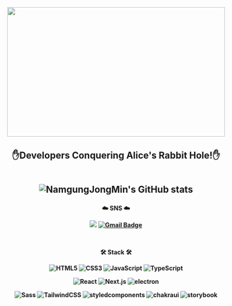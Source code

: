 <img width="100%" height="300px" src="https://private-user-images.githubusercontent.com/100336573/385580042-fa826dff-b19d-4338-8d35-1744135581ac.gif?jwt=eyJhbGciOiJIUzI1NiIsInR5cCI6IkpXVCJ9.eyJpc3MiOiJnaXRodWIuY29tIiwiYXVkIjoicmF3LmdpdGh1YnVzZXJjb250ZW50LmNvbSIsImtleSI6ImtleTUiLCJleHAiOjE3MzE0NzQyNzEsIm5iZiI6MTczMTQ3Mzk3MSwicGF0aCI6Ii8xMDAzMzY1NzMvMzg1NTgwMDQyLWZhODI2ZGZmLWIxOWQtNDMzOC04ZDM1LTE3NDQxMzU1ODFhYy5naWY_WC1BbXotQWxnb3JpdGhtPUFXUzQtSE1BQy1TSEEyNTYmWC1BbXotQ3JlZGVudGlhbD1BS0lBVkNPRFlMU0E1M1BRSzRaQSUyRjIwMjQxMTEzJTJGdXMtZWFzdC0xJTJGczMlMkZhd3M0X3JlcXVlc3QmWC1BbXotRGF0ZT0yMDI0MTExM1QwNDU5MzFaJlgtQW16LUV4cGlyZXM9MzAwJlgtQW16LVNpZ25hdHVyZT00NDQ1MDg0YmExMDgzNGM3M2IwNGNiYWY1M2MwZjYxZTI0YmRlYzY2YTcwMDdmYzRhMGFiZmFiZWRjNTkxMmVhJlgtQW16LVNpZ25lZEhlYWRlcnM9aG9zdCJ9.RjrDbvK95lHs2IcjKMKCU18V1Tw5mCWw4sRg-gy28VM"/>
<h2 align="center">
✋Developers Conquering Alice's Rabbit Hole!✋

<br>
<br>

![NamgungJongMin's GitHub stats](https://github-readme-stats.vercel.app/api?username=NamgungJongMin)

<h4 align="center">
  
:cloud: SNS :cloud: 
<br>

<a href="https://namgungjongmin.github.io/" target="_blank"><img src="https://img.shields.io/badge/Blog-white.svg?logo=github&logoColor=black&style=flat&link=https://namgungjongmin.github.io/"/></a>
[![Gmail Badge](https://img.shields.io/badge/Gmail-D14836?style=flat&logo=Gmail&logoColor=white)](mailto:jmnamgung@gmail.com)

<br>

<p align="center">
🛠 Stack 🛠

![HTML5](https://img.shields.io/badge/HTML5-E34F26.svg?&style=for-the-badge&logo=HTML5&logoColor=white)
![CSS3](https://img.shields.io/badge/CSS3-1572B6.svg?&style=for-the-badge&logo=CSS3&logoColor=white)
![JavaScript](https://img.shields.io/badge/JavaScript-F7DF1E.svg?&style=for-the-badge&logo=JavaScript&logoColor=white)
![TypeScript](https://img.shields.io/badge/TypeScript-3178C6.svg?&style=for-the-badge&logo=TypeScript&logoColor=white)

![React](https://img.shields.io/badge/React-61DAFB.svg?&style=for-the-badge&logo=React&logoColor=white)
![Next.js](https://img.shields.io/badge/next.js-000000.svg?&style=for-the-badge&logo=Next.js&logoColor=white)
![electron](https://img.shields.io/badge/electron-47848F.svg?&style=for-the-badge&logo=electron&logoColor=white)

![Sass](https://img.shields.io/badge/sass-CC6699.svg?&style=for-the-badge&logo=Sass&logoColor=white)
![TailwindCSS](https://img.shields.io/badge/Tailwind%20CSS-007396.svg?&style=for-the-badge&logo=Tailwind%20CSS&logoColor=white)
![styledcomponents](https://img.shields.io/badge/styledcomponents-DB7093.svg?&style=for-the-badge&logo=styledcomponents&logoColor=white)
![chakraui](https://img.shields.io/badge/chakraui-319795.svg?&style=for-the-badge&logo=chakraui&logoColor=white)
![storybook](https://img.shields.io/badge/storybook-FF4785.svg?&style=for-the-badge&logo=storybook&logoColor=white)

